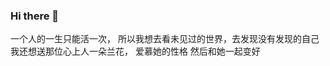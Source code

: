 ### Hi there 👋

<!--
**htzs2050/htzs2050** is a ✨ _special_ ✨ repository because its `README.md` (this file) appears on your GitHub profile.

Here are some ideas to get you started:

- 🔭 I’m currently working on ...
- 🌱 I’m currently learning ...
- 👯 I’m looking to collaborate on ...
- 🤔 I’m looking for help with ...
- 💬 Ask me about ...
- 📫 How to reach me: ...
- 😄 Pronouns: ...
- ⚡ Fun fact: ...
-->
一个人的一生只能活一次，
所以我想去看未见过的世界，去发现没有发现的自己
我还想送那位心上人一朵兰花，
爱慕她的性格
然后和她一起变好

